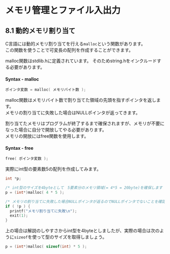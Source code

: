 # メモリ管理とファイル入出力
## 8.1 動的メモリ割り当て
C言語には動的メモリ割り当てを行える`malloc`という関数があります。  
この関数を使うことで可変長の配列を作成することができます。  
  
malloc関数はstdlib.hに定義されています。
そのためstring.hをインクルードする必要があります。
#### Syntax - malloc
```c
ポインタ変数 = malloc( メモリバイト数 );
```
malloc関数はメモリバイト数で割り当てた領域の先頭を指すポインタを返します。  
メモリの割り当てに失敗した場合はNULLポインタが返ってきます。  
  
割り当てたメモリはプログラムが終了するまで確保されますが、メモリが不要になった場合に自分で開放してやる必要があります。  
メモリの開放にはfree関数を使用します。
#### Syntax - free
```c
free( ポインタ変数 );
```
  
実際にint型の要素数5の配列を作成してみます。
```c
int *p;

/* int型のサイズを4byteとして　5要素分のメモリ領域(= 4*5 = 20byte)を確保します */
p = (int*)malloc( 4 * 5 );

/* メモリの割り当てに失敗した場合NULLポインタが返るのでNULLポインタでないことを確認します */
if ( !p ) {
  printf("メモリ割り当てに失敗\n");
  exit(1);
}
```
上の場合は解説のしやすさからint型を4byteとしましたが、実際の場合は次のように`sizeof`を使って型のサイズを取得しましょう。
```c
p = (int*)malloc( sizeof(int) * 5 );
```
